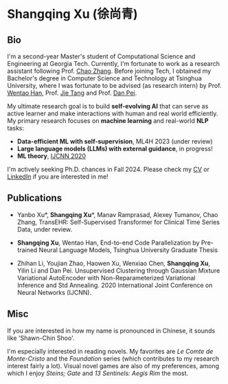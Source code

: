 # Shangqing Xu (徐尚青)

## Bio

I'm a second-year Master's student of Computational Science and Engineering at Georgia Tech. Currently, I'm fortunate to work as a research assistant following Prof. [Chao Zhang](http://chaozhang.org). Before joining Tech, I obtained my Bachelor's degree in Computer Science and Technology at Tsinghua University, where I was fortunate to be advised (as research intern) by Prof. [Wentao Han](https://pacman.cs.tsinghua.edu.cn/~hanwentao/), Prof. [Jie Tang](http://keg.cs.tsinghua.edu.cn/jietang/) and Prof. [Dan Pei](https://netman.aiops.org/~peidan/). 

My ultimate research goal is to build **self-evolving AI** that can serve as active learner and make interactions with human and real world efficiently. My primary research focuses on **machine learning** and real-world **NLP** tasks:

- **Data-efficient ML with self-supervision**, ML4H 2023 (under review)
- **Large language models (LLMs) with external guidance**, in progress!
- **ML theory**, [IJCNN 2020](https://ieeexplore.ieee.org/document/9207493)

I'm actively seeking Ph.D. chances in Fall 2024. Please check my [CV](https://drive.google.com/file/d/1jozNuglyS4b8L970kuwvelUjSZBm9yHo/view?usp=share_link) or [LinkedIn](https://www.linkedin.com/in/shangqing-xu-08735a258/) if you are interested in me!

## Publications

- Yanbo Xu\*, **Shangqing Xu**\*, Manav Ramprasad, Alexey Tumanov, Chao Zhang, TransEHR: Self-Supervised Transformer for Clinical Time Series Data, under review.

- **Shangqing Xu**, Wentao Han, End-to-end Code Parallelization by Pre-trained Neural Language Models, Tsinghua University Graduate Thesis

- Zhihan Li, Youjian Zhao, Haowen Xu, Wenxiao Chen, **Shangqing Xu**, Yilin Li and Dan Pei. Unsupervised Clustering through Gaussian Mixture Variational AutoEncoder with Non-Reparameterized Variational Inference and Std Annealing. 2020 International Joint Conference on Neural Networks (IJCNN).

## Misc

If you are interested in how my name is pronounced in Chinese, it sounds like 'Shawn-Chin Shoo'.

I'm especially interested in reading novels. My favorites are *Le Comte de Monte-Cristo* and the *Foundation* series (which contributes to my research interest fairly a lot). Visual novel games are also of my preferences, among which I enjoy *Steins; Gate* and *13 Sentinels: Aegis Rim* the most. 
